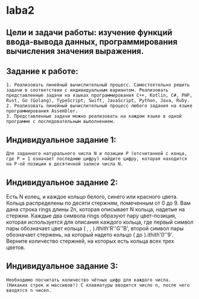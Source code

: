 # laba2
## Цели и задачи работы: изучение функций ввода-вывода данных, программирования вычисления значения выражения.
## Задание к работе:
    1. Реализовать линейный вычислительный процесс. Самостоятельно решить задачи в соответствии с индивидуальным вариантом. Реализовать представленные задачи на языках программирования C++, Kotlin, С#, PHP, Rust, Go (Golang), TypeScript, Swift, JavaScript, Python, Java, Ruby.
    2. Реализовать линейный вычислительный процесс любого задания на языке программирования Assembler.
    3. Представленные задачи можно реализовать на каждом языке в одной программе с последовательным выполнением.
## Индивидуальное задание 1:
	Для заданного натурального числа N и позиции P (отсчитанной с конца, где P = 1 означает последнюю цифру) найдите цифру, которая находится на P-ой позиции в десятичной записи числа N.
## Индивидуальное задание 2:
Есть N колец, и каждое кольцо белого, синего или красного цвета. Кольца распределены по десяти стержням, помеченным от 0 до 9. Вам дана строка rings длины 2n, которая описывает N кольца, надетые на стержни. Каждые два символа rings образуют пару цвет-позиция, которая используется для описания каждого кольца, где первый символ пары обозначает цвет кольца ( , , ).ithith'R''G''B', второй символ пары обозначает стержень, на который надето кольцо ( до ).ithith'0''9'. Верните количество стержней, на которых есть кольца всех трех цветов.
## Индивидуальное задание 3:
	Необходимо посчитать количество чётных цифр для каждого числа. (Никаких строк и массивов!) С клавиатуры вводится число n, после чего вводятся n чисел.
